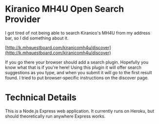# Kiranico MH4U Open Search Provider

I got tired of not being able to search Kiranico's MH4U from my address bar, so I did something about it.

[http://k.mhquestboard.com/kiranicomh4u/discover](http://k.mhquestboard.com/kiranicomh4u/discover)

If you go there your browser should add a search plugin. Hopefully you know what that is if you're here! Using this plugin it will offer search suggestions as you type, and when you submit it will go to the first result found. I tried to put browser-specific instructions on the discover page.

# Technical Details

This is a Node.js Express web application. It currently runs on Heroku, but should theoretically run anywhere Express works.
